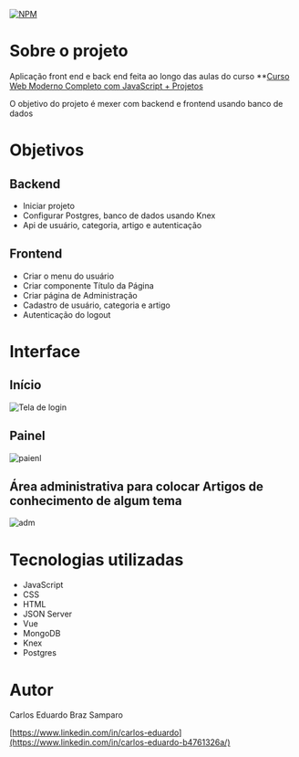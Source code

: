 [![NPM](https://img.shields.io/npm/l/react)](https://github.com/cadusamparo/Site-Para-Artigos/blob/main/LICENSE)

# Sobre o projeto

Aplicação front end e back end feita ao longo das aulas do curso **[Curso Web Moderno Completo com JavaScript + Projetos](https://www.udemy.com/course/curso-web/)

O objetivo do projeto é mexer com backend e frontend usando banco de dados

# Objetivos

## Backend
- Iniciar projeto
- Configurar Postgres, banco de dados usando Knex
- Api de usuário, categoria, artigo e autenticação

## Frontend
- Criar o menu do usuário
- Criar componente Título da Página
- Criar página de Administração
- Cadastro de usuário, categoria e artigo
- Autenticação do logout



# Interface

## Início
![Tela de login](https://github.com/cadusamparo/Site-Para-Conhecimento/assets/128712778/da842e1b-f0ae-4050-8d38-5f69eea91385)


## Painel
![paienl](https://github.com/cadusamparo/Site-Para-Conhecimento/assets/128712778/22a34172-7d9a-485d-9461-acb06f7c5190)


## Área administrativa para colocar Artigos de conhecimento de algum tema
![adm](https://github.com/cadusamparo/Site-Para-Conhecimento/assets/128712778/2ac1ae8a-a87c-442a-bd91-44caec046977)


# Tecnologias utilizadas
- JavaScript
- CSS
- HTML
- JSON Server
- Vue
- MongoDB
- Knex
- Postgres

# Autor
Carlos Eduardo Braz Samparo

[https://www.linkedin.com/in/carlos-eduardo](https://www.linkedin.com/in/carlos-eduardo-b4761326a/)
